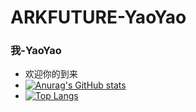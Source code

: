 # ARKFUTURE-YaoYao
### 我-YaoYao
* 欢迎你的到来
* [![Anurag's GitHub stats](https://github-readme-stats.vercel.app/api?username=ARKFUTURESTUDIO)](https://github.com/ARKFUTURE/github-readme-stats)
* [![Top Langs](https://github-readme-stats.vercel.app/api/top-langs/?username=ARKFUTURESTUDIO)](https://github.com/ARKFUTURE/github-readme-stats)
